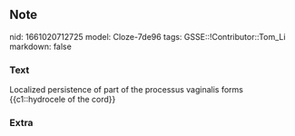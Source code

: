 ## Note
nid: 1661020712725
model: Cloze-7de96
tags: GSSE::!Contributor::Tom_Li
markdown: false

### Text
<div>
  Localized persistence of part of the processus vaginalis forms
  {{c1::hydrocele of the cord}}
</div>

### Extra

